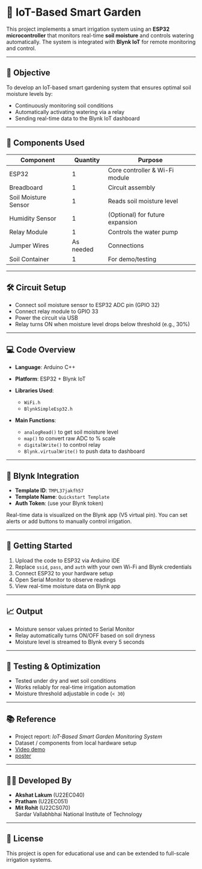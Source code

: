 # 🌿 IoT-Based Smart Garden

This project implements a smart irrigation system using an **ESP32 microcontroller** that monitors real-time **soil moisture** and controls watering automatically. The system is integrated with **Blynk IoT** for remote monitoring and control.

---

## 📌 Objective

To develop an IoT-based smart gardening system that ensures optimal soil moisture levels by:
- Continuously monitoring soil conditions
- Automatically activating watering via a relay
- Sending real-time data to the Blynk IoT dashboard

---

## 🧰 Components Used

| Component           | Quantity | Purpose                          |
|--------------------|----------|----------------------------------|
| ESP32              | 1        | Core controller & Wi-Fi module   |
| Breadboard         | 1        | Circuit assembly                 |
| Soil Moisture Sensor | 1      | Reads soil moisture level        |
| Humidity Sensor    | 1        | (Optional) for future expansion  |
| Relay Module       | 1        | Controls the water pump          |
| Jumper Wires       | As needed| Connections                     |
| Soil Container     | 1        | For demo/testing                 |

---

## 🛠️ Circuit Setup

- Connect soil moisture sensor to ESP32 ADC pin (GPIO 32)
- Connect relay module to GPIO 33
- Power the circuit via USB
- Relay turns ON when moisture level drops below threshold (e.g., 30%)

---

## 💻 Code Overview

- **Language**: Arduino C++
- **Platform**: ESP32 + Blynk IoT
- **Libraries Used**:
  - `WiFi.h`
  - `BlynkSimpleEsp32.h`

- **Main Functions**:
  - `analogRead()` to get soil moisture level
  - `map()` to convert raw ADC to % scale
  - `digitalWrite()` to control relay
  - `Blynk.virtualWrite()` to push data to dashboard

---

## 📲 Blynk Integration

- **Template ID**: `TMPL37jakfh57`
- **Template Name**: `Quickstart Template`
- **Auth Token**: (use your Blynk token)

Real-time data is visualized on the Blynk app (V5 virtual pin). You can set alerts or add buttons to manually control irrigation.

---

## 🚀 Getting Started

1. Upload the code to ESP32 via Arduino IDE
2. Replace `ssid`, `pass`, and `auth` with your own Wi-Fi and Blynk credentials
3. Connect ESP32 to your hardware setup
4. Open Serial Monitor to observe readings
5. View real-time moisture data on Blynk app

---

## 📈 Output

- Moisture sensor values printed to Serial Monitor
- Relay automatically turns ON/OFF based on soil dryness
- Moisture level is streamed to Blynk every 5 seconds

---

## 🧪 Testing & Optimization

- Tested under dry and wet soil conditions
- Works reliably for real-time irrigation automation
- Moisture threshold adjustable in code (`< 30`)

---

## 📚 Reference

- Project report: _IoT-Based Smart Garden Monitoring System_
- Dataset / components from local hardware setup
- [Video demo](https://drive.google.com/file/d/1peELW-zI9w3ss6_gbSuFVyN7Lr8RqxjF/view?usp=sharing)
- [poster](https://drive.google.com/file/d/1g2ih2pehYiDPsN10lybvAc-jLBKWyYdE/view?usp=sharing)

---

## 👨‍💻 Developed By

- **Akshat Lakum** (U22EC040)  
- **Pratham** (U22EC051)  
- **Mit Rohit** (U22CS070)  
Sardar Vallabhbhai National Institute of Technology

---

## 📜 License

This project is open for educational use and can be extended to full-scale irrigation systems.
